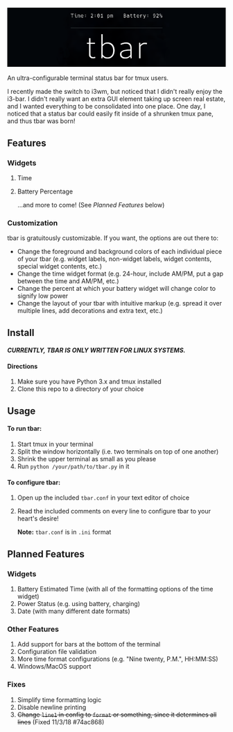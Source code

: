 ![logo](assets/titlebar.png)

An ultra-configurable terminal status bar for tmux users.

I recently made the switch to i3wm, but noticed that I didn't really enjoy the i3-bar. I didn't really want an extra GUI element taking up screen real estate, and I wanted everything to be consolidated into one place. One day, I noticed that a status bar could easily fit inside of a shrunken tmux pane, and thus tbar was born!

## Features
### Widgets
1. Time
1. Battery Percentage

    ...and more to come! (See *Planned Features* below)

### Customization
tbar is gratuitously customizable. If you want, the options are out there to:
  * Change the foreground and background colors of each individual piece of your tbar (e.g. widget labels, non-widget labels, widget contents, special widget contents, etc.)
  * Change the time widget format (e.g. 24-hour, include AM/PM, put a gap between the time and AM/PM, etc.)
  * Change the percent at which your battery widget will change color to signify low power
  * Change the layout of your tbar with intuitive markup (e.g. spread it over multiple lines, add decorations and extra text, etc.)

## Install
#### *CURRENTLY, TBAR IS ONLY WRITTEN FOR LINUX SYSTEMS.*

#### Directions
1. Make sure you have Python 3.x and tmux installed
1. Clone this repo to a directory of your choice

## Usage
#### To run tbar:
1. Start tmux in your terminal
1. Split the window horizontally (i.e. two terminals on top of one another)
1. Shrink the upper terminal as small as you please
1. Run `python /your/path/to/tbar.py` in it

#### To configure tbar:
1. Open up the included `tbar.conf` in your text editor of choice
1. Read the included comments on every line to configure tbar to your heart's desire!

    **Note:** `tbar.conf` is in `.ini` format

## Planned Features
### Widgets
1. Battery Estimated Time (with all of the formatting options of the time widget)
1. Power Status (e.g. using battery, charging)
1. Date (with many different date formats)

### Other Features
1. Add support for bars at the bottom of the terminal
1. Configuration file validation
1. More time format configurations (e.g. "Nine twenty, P.M.", HH:MM:SS)
1. Windows/MacOS support

### Fixes
1. Simplify time formatting logic
1. Disable newline printing
1. <strike>Change `line1` in config to `format` or something, since it determines all lines</strike> (Fixed 11/3/18 #74ac868)
